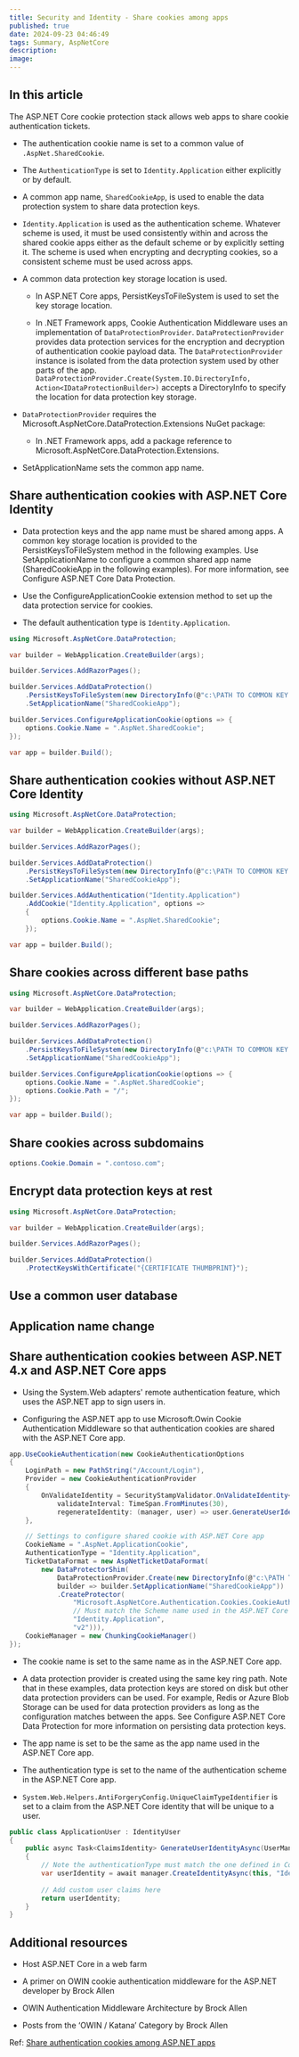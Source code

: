 ```yaml
---
title: Security and Identity - Share cookies among apps
published: true
date: 2024-09-23 04:46:49
tags: Summary, AspNetCore
description:
image:
---
```


## In this article

The ASP.NET Core cookie protection stack allows web apps to share cookie authentication tickets.

 - The authentication cookie name is set to a common value of ```.AspNet.SharedCookie```.

 - The ```AuthenticationType``` is set to ```Identity.Application``` either explicitly or by default.

 - A common app name, ```SharedCookieApp```, is used to enable the data protection system to share data protection keys.

 - ```Identity.Application``` is used as the authentication scheme. Whatever scheme is used, it must be used consistently within and across the shared cookie apps either as the default scheme or by explicitly setting it. The scheme is used when encrypting and decrypting cookies, so a consistent scheme must be used across apps.

 - A common data protection key storage location is used.

   - In ASP.NET Core apps, PersistKeysToFileSystem is used to set the key storage location.

   - In .NET Framework apps, Cookie Authentication Middleware uses an implementation of ```DataProtectionProvider```. ```DataProtectionProvider``` provides data protection services for the encryption and decryption of authentication cookie payload data. The ```DataProtectionProvider``` instance is isolated from the data protection system used by other parts of the app. ```DataProtectionProvider.Create(System.IO.DirectoryInfo, Action<IDataProtectionBuilder>)``` accepts a DirectoryInfo to specify the location for data protection key storage.

 - ```DataProtectionProvider``` requires the Microsoft.AspNetCore.DataProtection.Extensions NuGet package:

   - In .NET Framework apps, add a package reference to Microsoft.AspNetCore.DataProtection.Extensions.

 - SetApplicationName sets the common app name.

## Share authentication cookies with ASP.NET Core Identity

 - Data protection keys and the app name must be shared among apps. A common key storage location is provided to the PersistKeysToFileSystem method in the following examples. Use SetApplicationName to configure a common shared app name (SharedCookieApp in the following examples). For more information, see Configure ASP.NET Core Data Protection.

 - Use the ConfigureApplicationCookie extension method to set up the data protection service for cookies.

 - The default authentication type is ```Identity.Application```.

```csharp
using Microsoft.AspNetCore.DataProtection;

var builder = WebApplication.CreateBuilder(args);

builder.Services.AddRazorPages();

builder.Services.AddDataProtection()
    .PersistKeysToFileSystem(new DirectoryInfo(@"c:\PATH TO COMMON KEY RING FOLDER"))
    .SetApplicationName("SharedCookieApp");

builder.Services.ConfigureApplicationCookie(options => {
    options.Cookie.Name = ".AspNet.SharedCookie";
});

var app = builder.Build();
```

## Share authentication cookies without ASP.NET Core Identity

```csharp
using Microsoft.AspNetCore.DataProtection;

var builder = WebApplication.CreateBuilder(args);

builder.Services.AddRazorPages();

builder.Services.AddDataProtection()
    .PersistKeysToFileSystem(new DirectoryInfo(@"c:\PATH TO COMMON KEY RING FOLDER"))
    .SetApplicationName("SharedCookieApp");

builder.Services.AddAuthentication("Identity.Application")
    .AddCookie("Identity.Application", options =>
    {
        options.Cookie.Name = ".AspNet.SharedCookie";
    });

var app = builder.Build();
```

## Share cookies across different base paths

```csharp
using Microsoft.AspNetCore.DataProtection;

var builder = WebApplication.CreateBuilder(args);

builder.Services.AddRazorPages();

builder.Services.AddDataProtection()
    .PersistKeysToFileSystem(new DirectoryInfo(@"c:\PATH TO COMMON KEY RING FOLDER"))
    .SetApplicationName("SharedCookieApp");

builder.Services.ConfigureApplicationCookie(options => {
    options.Cookie.Name = ".AspNet.SharedCookie";
    options.Cookie.Path = "/";
});

var app = builder.Build();
```

## Share cookies across subdomains

```csharp
options.Cookie.Domain = ".contoso.com";
```

## Encrypt data protection keys at rest

```csharp
using Microsoft.AspNetCore.DataProtection;

var builder = WebApplication.CreateBuilder(args);

builder.Services.AddRazorPages();

builder.Services.AddDataProtection()
    .ProtectKeysWithCertificate("{CERTIFICATE THUMBPRINT}");
```

## Use a common user database

## Application name change

## Share authentication cookies between ASP.NET 4.x and ASP.NET Core apps

 - Using the System.Web adapters' remote authentication feature, which uses the ASP.NET app to sign users in.

 - Configuring the ASP.NET app to use Microsoft.Owin Cookie Authentication Middleware so that authentication cookies are shared with the ASP.NET Core app.

```csharp
app.UseCookieAuthentication(new CookieAuthenticationOptions
{
    LoginPath = new PathString("/Account/Login"),
    Provider = new CookieAuthenticationProvider
    { 
        OnValidateIdentity = SecurityStampValidator.OnValidateIdentity<ApplicationUserManager, ApplicationUser>(
            validateInterval: TimeSpan.FromMinutes(30),
            regenerateIdentity: (manager, user) => user.GenerateUserIdentityAsync(manager))
    },

    // Settings to configure shared cookie with ASP.NET Core app
    CookieName = ".AspNet.ApplicationCookie",
    AuthenticationType = "Identity.Application",                
    TicketDataFormat = new AspNetTicketDataFormat(
        new DataProtectorShim(
            DataProtectionProvider.Create(new DirectoryInfo(@"c:\PATH TO COMMON KEY RING FOLDER"),
            builder => builder.SetApplicationName("SharedCookieApp"))
            .CreateProtector(
                "Microsoft.AspNetCore.Authentication.Cookies.CookieAuthenticationMiddleware",
                // Must match the Scheme name used in the ASP.NET Core app, i.e. IdentityConstants.ApplicationScheme
                "Identity.Application",
                "v2"))),
    CookieManager = new ChunkingCookieManager()
});
```

 - The cookie name is set to the same name as in the ASP.NET Core app.

 - A data protection provider is created using the same key ring path. Note that in these examples, data protection keys are stored on disk but other data protection providers can be used. For example, Redis or Azure Blob Storage can be used for data protection providers as long as the configuration matches between the apps. See Configure ASP.NET Core Data Protection for more information on persisting data protection keys.

 - The app name is set to be the same as the app name used in the ASP.NET Core app.

 - The authentication type is set to the name of the authentication scheme in the ASP.NET Core app.

 - ```System.Web.Helpers.AntiForgeryConfig.UniqueClaimTypeIdentifier``` is set to a claim from the ASP.NET Core identity that will be unique to a user.

```csharp
public class ApplicationUser : IdentityUser
{
    public async Task<ClaimsIdentity> GenerateUserIdentityAsync(UserManager<ApplicationUser> manager)
    {
        // Note the authenticationType must match the one defined in CookieAuthenticationOptions.AuthenticationType
        var userIdentity = await manager.CreateIdentityAsync(this, "Identity.Application");
        
        // Add custom user claims here
        return userIdentity;
    }
}
```

## Additional resources

 - Host ASP.NET Core in a web farm

 - A primer on OWIN cookie authentication middleware for the ASP.NET developer by Brock Allen

 - OWIN Authentication Middleware Architecture by Brock Allen

 - Posts from the ‘OWIN / Katana’ Category by Brock Allen

Ref: [Share authentication cookies among ASP.NET apps](https://learn.microsoft.com/en-us/aspnet/core/security/cookie-sharing?view=aspnetcore-8.0)